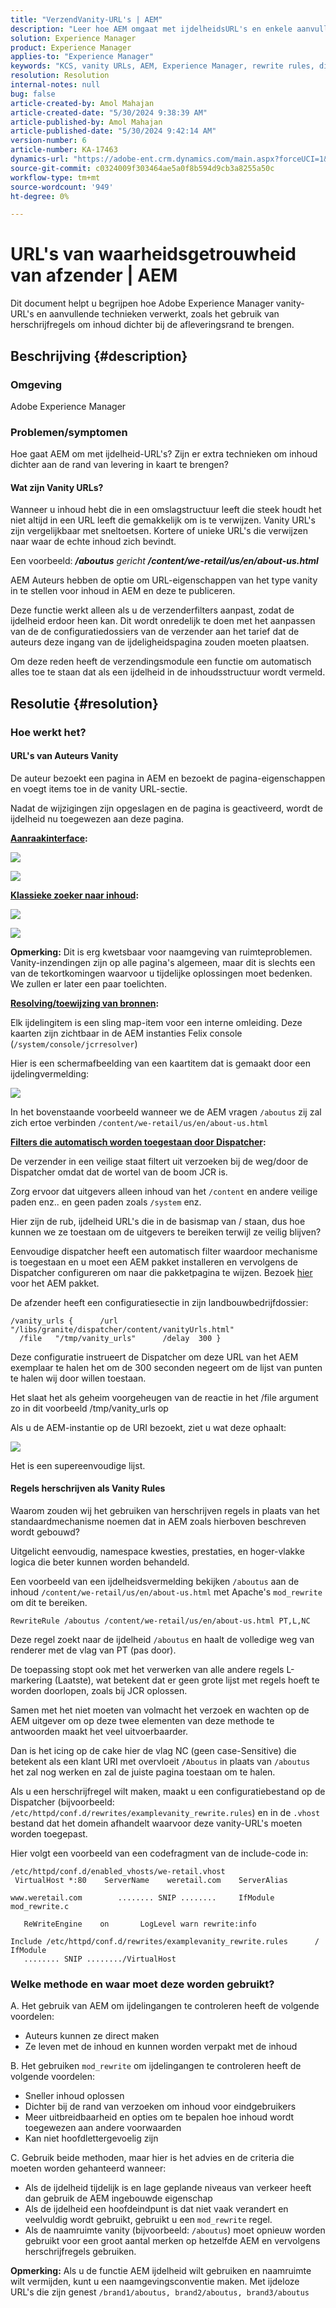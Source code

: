 ```yaml
---
title: "VerzendVanity-URL's | AEM"
description: "Leer hoe AEM omgaat met ijdelheidsURL's en enkele aanvullende technieken, zoals het gebruik van herschrijfregels om inhoud dichter bij de rand van levering in kaart te brengen."
solution: Experience Manager
product: Experience Manager
applies-to: "Experience Manager"
keywords: "KCS, vanity URLs, AEM, Experience Manager, rewrite rules, dispatcher"
resolution: Resolution
internal-notes: null
bug: false
article-created-by: Amol Mahajan
article-created-date: "5/30/2024 9:38:39 AM"
article-published-by: Amol Mahajan
article-published-date: "5/30/2024 9:42:14 AM"
version-number: 6
article-number: KA-17463
dynamics-url: "https://adobe-ent.crm.dynamics.com/main.aspx?forceUCI=1&pagetype=entityrecord&etn=knowledgearticle&id=6e944764-681e-ef11-840a-6045bd06fa9d"
source-git-commit: c0324009f303464ae5a0f8b594d9cb3a8255a50c
workflow-type: tm+mt
source-wordcount: '949'
ht-degree: 0%

---
```


# URL&#39;s van waarheidsgetrouwheid van afzender | AEM


Dit document helpt u begrijpen hoe Adobe Experience Manager vanity-URL&#39;s en aanvullende technieken verwerkt, zoals het gebruik van herschrijfregels om inhoud dichter bij de afleveringsrand te brengen.

## Beschrijving {#description}


### <b>Omgeving</b>

Adobe Experience Manager



### <b>Problemen/symptomen</b>

Hoe gaat AEM om met ijdelheid-URL&#39;s? Zijn er extra technieken om inhoud dichter aan de rand van levering in kaart te brengen?

#### Wat zijn Vanity URLs?

Wanneer u inhoud hebt die in een omslagstructuur leeft die steek houdt het niet altijd in een URL leeft die gemakkelijk om is te verwijzen. Vanity URL&#39;s zijn vergelijkbaar met sneltoetsen. Kortere of unieke URL&#39;s die verwijzen naar waar de echte inhoud zich bevindt.

Een voorbeeld: <b>*/aboutus</b> gericht <b>/content/we-retail/us/en/about-us.html</b>*

AEM Auteurs hebben de optie om URL-eigenschappen van het type vanity in te stellen voor inhoud in AEM en deze te publiceren.

Deze functie werkt alleen als u de verzenderfilters aanpast, zodat de ijdelheid erdoor heen kan. Dit wordt onredelijk te doen met het aanpassen van de de configuratiedossiers van de verzender aan het tarief dat de auteurs deze ingang van de ijdeligheidspagina zouden moeten plaatsen.

Om deze reden heeft de verzendingsmodule een functie om automatisch alles toe te staan dat als een ijdelheid in de inhoudsstructuur wordt vermeld.


## Resolutie {#resolution}


### Hoe werkt het?

#### URL&#39;s van Auteurs Vanity

De auteur bezoekt een pagina in AEM en bezoekt de pagina-eigenschappen en voegt items toe in de vanity URL-sectie.

Nadat de wijzigingen zijn opgeslagen en de pagina is geactiveerd, wordt de ijdelheid nu toegewezen aan deze pagina.

<b><u>Aanraakinterface</u>:</b>

![](assets/c1e59dbd-38b4-ed11-83fe-6045bd006149.png)

![](assets/c3e59dbd-38b4-ed11-83fe-6045bd006149.png)

<b><u>Klassieke zoeker naar inhoud</u>:</b>

![](assets/c2e59dbd-38b4-ed11-83fe-6045bd006149.png)

![](assets/c4e59dbd-38b4-ed11-83fe-6045bd006149.png)

<b>Opmerking:</b> Dit is erg kwetsbaar voor naamgeving van ruimteproblemen. Vanity-inzendingen zijn op alle pagina&#39;s algemeen, maar dit is slechts een van de tekortkomingen waarvoor u tijdelijke oplossingen moet bedenken. We zullen er later een paar toelichten.

<b><u>Resolving/toewijzing van bronnen</u>:</b>

Elk ijdelingitem is een sling map-item voor een interne omleiding. Deze kaarten zijn zichtbaar in de AEM instanties Felix console (`/system/console/jcrresolver`)

Hier is een schermafbeelding van een kaartitem dat is gemaakt door een ijdelingvermelding:

![](assets/c5e59dbd-38b4-ed11-83fe-6045bd006149.png)

In het bovenstaande voorbeeld wanneer we de AEM vragen `/aboutus` zij zal zich ertoe verbinden `/content/we-retail/us/en/about-us.html`

<b><u>Filters die automatisch worden toegestaan door Dispatcher</u>:</b>

De verzender in een veilige staat filtert uit verzoeken bij de weg/door de Dispatcher omdat dat de wortel van de boom JCR is.

Zorg ervoor dat uitgevers alleen inhoud van het `/content` en andere veilige paden enz.. en geen paden zoals `/system` enz.

Hier zijn de rub, ijdelheid URL&#39;s die in de basismap van / staan, dus hoe kunnen we ze toestaan om de uitgevers te bereiken terwijl ze veilig blijven?

Eenvoudige dispatcher heeft een automatisch filter waardoor mechanisme is toegestaan en u moet een AEM pakket installeren en vervolgens de Dispatcher configureren om naar die pakketpagina te wijzen. Bezoek [hier](https://experience.adobe.com/#/downloads/content/software-distribution/en/aem.html?package=/content/software-distribution/en/details.html/content/dam/aem/public/adobe/packages/granite/vanityurls-components) voor het AEM pakket.

De afzender heeft een configuratiesectie in zijn landbouwbedrijfdossier:


```
/vanity_urls {      /url    "/libs/granite/dispatcher/content/vanityUrls.html"
  /file   "/tmp/vanity_urls"      /delay  300 }
```


Deze configuratie instrueert de Dispatcher om deze URL van het AEM exemplaar te halen het om de 300 seconden negeert om de lijst van punten te halen wij door willen toestaan.

Het slaat het als geheim voorgeheugen van de reactie in het /file argument zo in dit voorbeeld /tmp/vanity_urls op

Als u de AEM-instantie op de URI bezoekt, ziet u wat deze ophaalt:

![](assets/c6e59dbd-38b4-ed11-83fe-6045bd006149.png)

Het is een supereenvoudige lijst.

#### Regels herschrijven als Vanity Rules

Waarom zouden wij het gebruiken van herschrijven regels in plaats van het standaardmechanisme noemen dat in AEM zoals hierboven beschreven wordt gebouwd?

Uitgelicht eenvoudig, namespace kwesties, prestaties, en hoger-vlakke logica die beter kunnen worden behandeld.

Een voorbeeld van een ijdelheidsvermelding bekijken `/aboutus` aan de inhoud `/content/we-retail/us/en/about-us.html` met Apache&#39;s `mod_rewrite` om dit te bereiken.

`RewriteRule /aboutus /content/we-retail/us/en/about-us.html PT,L,NC`

Deze regel zoekt naar de ijdelheid `/aboutus` en haalt de volledige weg van renderer met de vlag van PT (pas door).

De toepassing stopt ook met het verwerken van alle andere regels L-markering (Laatste), wat betekent dat er geen grote lijst met regels hoeft te worden doorlopen, zoals bij JCR oplossen.

Samen met het niet moeten van volmacht het verzoek en wachten op de AEM uitgever om op deze twee elementen van deze methode te antwoorden maakt het veel uitvoerbaarder.

Dan is het icing op de cake hier de vlag NC (geen case-Sensitive) die betekent als een klant URI met overvloeit `/Aboutus` in plaats van `/aboutus` het zal nog werken en zal de juiste pagina toestaan om te halen.

Als u een herschrijfregel wilt maken, maakt u een configuratiebestand op de Dispatcher (bijvoorbeeld: `/etc/httpd/conf.d/rewrites/examplevanity_rewrite.rules`) en in de `.vhost` bestand dat het domein afhandelt waarvoor deze vanity-URL&#39;s moeten worden toegepast.

Hier volgt een voorbeeld van een codefragment van de include-code in:


```
/etc/httpd/conf.d/enabled_vhosts/we-retail.vhost
 VirtualHost *:80    ServerName    weretail.com    ServerAlias 

www.weretail.com        ........ SNIP ........     IfModule mod_rewrite.c   

   ReWriteEngine    on       LogLevel warn rewrite:info

Include /etc/httpd/conf.d/rewrites/examplevanity_rewrite.rules      / IfModule         
   ........ SNIP ......../VirtualHost
```


### Welke methode en waar moet deze worden gebruikt?

A. Het gebruik van AEM om ijdelingangen te controleren heeft de volgende voordelen:

- Auteurs kunnen ze direct maken
- Ze leven met de inhoud en kunnen worden verpakt met de inhoud


B. Het gebruiken `mod_rewrite` om ijdelingangen te controleren heeft de volgende voordelen:

- Sneller inhoud oplossen
- Dichter bij de rand van verzoeken om inhoud voor eindgebruikers
- Meer uitbreidbaarheid en opties om te bepalen hoe inhoud wordt toegewezen aan andere voorwaarden
- Kan niet hoofdlettergevoelig zijn


C. Gebruik beide methoden, maar hier is het advies en de criteria die moeten worden gehanteerd wanneer:

- Als de ijdelheid tijdelijk is en lage geplande niveaus van verkeer heeft dan gebruik de AEM ingebouwde eigenschap
- Als de ijdelheid een hoofdeindpunt is dat niet vaak verandert en veelvuldig wordt gebruikt, gebruikt u een `mod_rewrite` regel.
- Als de naamruimte vanity (bijvoorbeeld: `/aboutus`) moet opnieuw worden gebruikt voor een groot aantal merken op hetzelfde AEM en vervolgens herschrijfregels gebruiken.


<b>Opmerking:</b> Als u de functie AEM ijdelheid wilt gebruiken en naamruimte wilt vermijden, kunt u een naamgevingsconventie maken. Met ijdeloze URL&#39;s die zijn genest `/brand1/aboutus, brand2/aboutus, brand3/aboutus`
